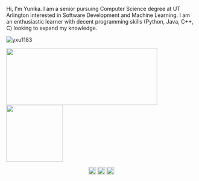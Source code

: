 <p>Hi, I'm Yunika. I am a senior pursuing Computer Science degree at UT Arlington interested in Software Development and Machine Learning. I am an enthusiastic learner with decent programming skills (Python, Java, C++, C) looking to expand my knowledge. </p>

<p align="left"> <img src="https://komarev.com/ghpvc/?username=yxu1183" alt="yxu1183" /> </p>

<p align = "left">
<img src = "https://github-readme-stats.vercel.app/api?username=yxu1183&count_private=true&show_icons=true&theme=synthwave"  width = "400" height = "150"/>
<img src = "https://github-readme-stats.vercel.app/api/top-langs/?username=yxu1183&layout=compact" height = "150"/>
</p>

<p align="center"
<a href="https://www.linkedin.com/in/yunika02" target="_blank"><img align="center" src="https://cdn.jsdelivr.net/npm/simple-icons@3.0.1/icons/linkedin.svg" alt="yunika02" height="20" width="20" /></a>
<a href="https://www.facebook.com/yunika.upadhayaya" target="_blank"><img align="center" src="https://cdn.jsdelivr.net/npm/simple-icons@3.0.1/icons/facebook.svg" alt="yunika.upadhayaya" height="20" width="20" /></a>
  <a href="https://twitter.com/UpadhyayaYunika" target="_blank"><img align="center" src="https://cdn.jsdelivr.net/npm/simple-icons@3.0.1/icons/twitter.svg" alt="UpadhyayaYunika" height="20" width="20" /></a>
</p>
